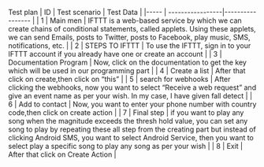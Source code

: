 
Test plan
|  ID  |   Test scenario  |   Test Data     |
|----- | -----------------|-----------------                                        |
| 1 |   Main men         | IFTTT is a web-based service by which we can create chains of conditional statements, called applets. Using these applets, we can send Emails, posts to Twitter, posts to Facebook, play music, SMS, notifications, etc. |
| 2 | STEPS TO IFTTT    | To use the IFTTT, sign in to your IFTTT account if you already have one or create an account |
| 3 | Documentation Program | Now, click on the documentation to get the key which will be used in our programming part |
| 4 | Create a list  | After that click on create,then click on “this”  |
| 5 | search for webhooks | After clicking the webhooks, now you want to select “Receive a web request” and give an event name as per your wish. In my case, I have given fall detect   |
| 6 | Add to contact | Now, you want to enter your phone number with country code,then click on create action |
| 7 | Final step | if you want to play any song when the magnitude exceeds the thresh hold value, you can set any song to play by repeating these all step from the creating part but instead of clicking Android SMS, you want to select Android Service, then you want to select play a specific song to play any song as per your wish |
| 8 | Exit | After that click on Create Action |
                     
